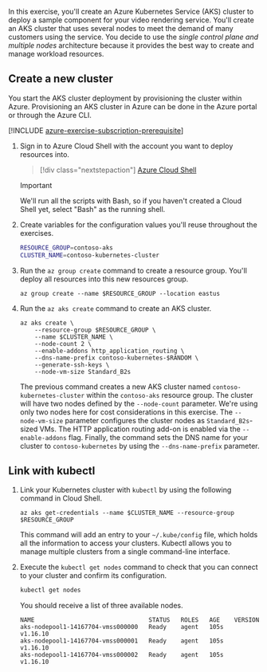 In this exercise, you'll create an Azure Kubernetes Service (AKS) cluster to deploy a sample component for your video rendering service. You'll create an AKS cluster that uses several nodes to meet the demand of many customers using the service. You decide to use the *single control plane and multiple nodes* architecture because it provides the best way to create and manage workload resources.

## Create a new cluster

You start the AKS cluster deployment by provisioning the cluster within Azure. Provisioning an AKS cluster in Azure can be done in the Azure portal or through the Azure CLI.

[!INCLUDE [azure-exercise-subscription-prerequisite](../../../includes/azure-exercise-subscription-prerequisite.md)]

1. Sign in to Azure Cloud Shell with the account you want to deploy resources into.

    > [!div class="nextstepaction"]
    > [Azure Cloud Shell](https://shell.azure.com/?azure-portal=true)

    > [!IMPORTANT]
    > We'll run all the scripts with Bash, so if you haven't created a Cloud Shell yet, select "Bash" as the running shell.

1. Create variables for the configuration values you'll reuse throughout the exercises.

    ```bash
    RESOURCE_GROUP=contoso-aks
    CLUSTER_NAME=contoso-kubernetes-cluster
    ```

1. Run the `az group create` command to create a resource group. You'll deploy all resources into this new resources group.

    ```azurecli
    az group create --name $RESOURCE_GROUP --location eastus
    ```

1. Run the `az aks create` command to create an AKS cluster.

    ```azurecli
    az aks create \
        --resource-group $RESOURCE_GROUP \
        --name $CLUSTER_NAME \
        --node-count 2 \
        --enable-addons http_application_routing \
        --dns-name-prefix contoso-kubernetes-$RANDOM \
        --generate-ssh-keys \
        --node-vm-size Standard_B2s
    ```

    The previous command creates a new AKS cluster named `contoso-kubernetes-cluster` within the `contoso-aks` resource group. The cluster will have two nodes defined by the `--node-count` parameter. We're using only two nodes here for cost considerations in this exercise. The `--node-vm-size` parameter configures the cluster nodes as `Standard_B2s`-sized VMs. The HTTP application routing add-on is enabled via the `--enable-addons` flag. Finally, the command sets the DNS name for your cluster to `contoso-kubernetes` by using the `--dns-name-prefix` parameter.

## Link with kubectl

1. Link your Kubernetes cluster with `kubectl` by using the following command in Cloud Shell.

    ```azurecli
    az aks get-credentials --name $CLUSTER_NAME --resource-group $RESOURCE_GROUP
    ```

    This command will add an entry to your `~/.kube/config` file, which holds all the information to access your clusters. Kubectl allows you to manage multiple clusters from a single command-line interface.

1. Execute the `kubectl get nodes` command to check that you can connect to your cluster and confirm its configuration.

    ```bash
    kubectl get nodes
    ```

    You should receive a list of three available nodes.

    ```output
    NAME                                STATUS   ROLES   AGE    VERSION
    aks-nodepool1-14167704-vmss000000   Ready    agent   105s   v1.16.10
    aks-nodepool1-14167704-vmss000001   Ready    agent   105s   v1.16.10
    aks-nodepool1-14167704-vmss000002   Ready    agent   105s   v1.16.10
    ```
